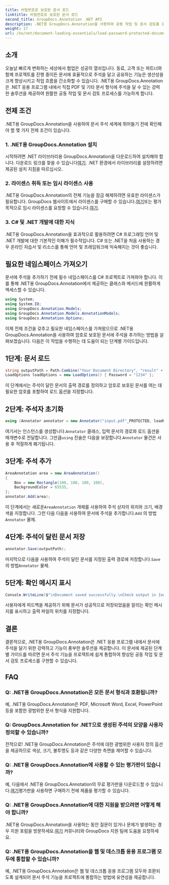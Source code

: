 ```yaml
---
title: 비밀번호로 보호된 문서 로드
linktitle: 비밀번호로 보호된 문서 로드
second_title: GroupDocs.Annotation .NET API
description: .NET용 GroupDocs.Annotation을 사용하여 공동 작업 및 문서 검토를 강화하세요. .NET 앱에서 PDF에 주석을 추가하는 등 더욱 원활하게 수행할 수 있습니다.
weight: 17
url: /ko/net/document-loading-essentials/load-password-protected-documents/
---
```

## 소개
오늘날 빠르게 변화하는 세상에서 협업은 성공의 열쇠입니다. 동료, 고객 또는 파트너와 함께 프로젝트를 진행 중이든 문서에 효율적으로 주석을 달고 공유하는 기능은 생산성을 크게 향상시키고 작업 흐름을 간소화할 수 있습니다. .NET용 GroupDocs.Annotation은 .NET 응용 프로그램 내에서 직접 PDF 및 기타 문서 형식에 주석을 달 수 있는 강력한 솔루션을 제공하여 원활한 공동 작업 및 문서 검토 프로세스를 가능하게 합니다.
## 전제 조건
.NET용 GroupDocs.Annotation을 사용하여 문서 주석 세계에 뛰어들기 전에 확인해야 할 몇 가지 전제 조건이 있습니다.
### 1. .NET용 GroupDocs.Annotation 설치
 시작하려면 .NET 라이브러리용 GroupDocs.Annotation을 다운로드하여 설치해야 합니다. 다운로드 링크를 찾을 수 있습니다[여기](https://releases.groupdocs.com/annotation/net/). .NET 환경에서 라이브러리를 설정하려면 제공된 설치 지침을 따르십시오.
### 2. 라이센스 취득 또는 임시 라이센스 사용
 .NET용 GroupDocs.Annotation의 전체 기능을 잠금 해제하려면 유효한 라이센스가 필요합니다. GroupDocs 웹사이트에서 라이센스를 구매할 수 있습니다.[여기](https://purchase.groupdocs.com/buy)또는 평가 목적으로 임시 라이센스를 요청할 수 있습니다.[여기](https://purchase.groupdocs.com/temporary-license/).
### 3. C# 및 .NET 개발에 대한 지식
.NET용 GroupDocs.Annotation을 효과적으로 활용하려면 C# 프로그래밍 언어 및 .NET 개발에 대한 기본적인 이해가 필수적입니다. C# 또는 .NET을 처음 사용하는 경우 온라인 자습서 및 리소스를 통해 언어 및 프레임워크에 익숙해지는 것이 좋습니다.

## 필요한 네임스페이스 가져오기
문서에 주석을 추가하기 전에 필수 네임스페이스를 C# 프로젝트로 가져와야 합니다. 이를 통해 .NET용 GroupDocs.Annotation에서 제공하는 클래스와 메서드에 원활하게 액세스할 수 있습니다.
```csharp
using System;
using System.IO;
using GroupDocs.Annotation.Models;
using GroupDocs.Annotation.Models.AnnotationModels;
using GroupDocs.Annotation.Options;
```

이제 전제 조건을 갖추고 필요한 네임스페이스를 가져왔으므로 .NET용 GroupDocs.Annotation을 사용하여 암호로 보호된 문서에 주석을 추가하는 방법을 살펴보겠습니다. 다음은 이 작업을 수행하는 데 도움이 되는 단계별 가이드입니다.
## 1단계: 문서 로드
```csharp
string outputPath = Path.Combine("Your Document Directory", "result" + Path.GetExtension("input.pdf"));
LoadOptions loadOptions = new LoadOptions() { Password = "1234" };
```
이 단계에서는 주석이 달린 문서의 출력 경로를 정의하고 암호로 보호된 문서를 여는 데 필요한 암호를 포함하여 로드 옵션을 지정합니다.
## 2단계: 주석자 초기화
```csharp
using (Annotator annotator = new Annotator("input.pdf"_PROTECTED, loadOptions))
```
 여기서는 인스턴스를 생성합니다.`Annotator` 클래스, 입력 문서의 경로와 로드 옵션을 매개변수로 전달합니다. 그만큼`using` 진술은 다음을 보장합니다.`Annotator` 물건은 사용 후 적절하게 폐기됩니다.
## 3단계: 주석 추가
```csharp
AreaAnnotation area = new AreaAnnotation()
{
    Box = new Rectangle(100, 100, 100, 100),
    BackgroundColor = 65535,
};
annotator.Add(area);
```
 이 단계에서는 새로운`AreaAnnotation` 개체를 사용하여 주석 상자의 위치와 크기, 배경색을 지정합니다. 그런 다음 다음을 사용하여 문서에 주석을 추가합니다.`Add` 의 방법`Annotator` 물체.
## 4단계: 주석이 달린 문서 저장
```csharp
annotator.Save(outputPath);
```
 마지막으로 다음을 사용하여 주석이 달린 문서를 지정된 출력 경로에 저장합니다.`Save` 의 방법`Annotator` 물체.
## 5단계: 확인 메시지 표시
```csharp
Console.WriteLine($"\nDocument saved successfully.\nCheck output in {outputPath}.");
```
사용자에게 피드백을 제공하기 위해 문서가 성공적으로 저장되었음을 알리는 확인 메시지를 표시하고 출력 파일의 위치를 지정합니다.

## 결론
결론적으로, .NET용 GroupDocs.Annotation은 .NET 응용 프로그램 내에서 문서에 주석을 달기 위한 강력하고 기능이 풍부한 솔루션을 제공합니다. 이 문서에 제공된 단계별 가이드를 따르면 문서 주석 기능을 프로젝트에 쉽게 통합하여 향상된 공동 작업 및 문서 검토 프로세스를 구현할 수 있습니다.
## FAQ
### Q: .NET용 GroupDocs.Annotation은 모든 문서 형식과 호환됩니까?
예, .NET용 GroupDocs.Annotation은 PDF, Microsoft Word, Excel, PowerPoint 등을 포함한 광범위한 문서 형식을 지원합니다.
### Q: GroupDocs.Annotation for .NET으로 생성된 주석의 모양을 사용자 정의할 수 있습니까?
전적으로! .NET용 GroupDocs.Annotation은 주석에 대한 광범위한 사용자 정의 옵션을 제공하므로 색상, 크기, 불투명도 등과 같은 다양한 측면을 제어할 수 있습니다.
### Q: .NET용 GroupDocs.Annotation에 사용할 수 있는 평가판이 있습니까?
 예, 다음에서 .NET용 GroupDocs.Annotation의 무료 평가판을 다운로드할 수 있습니다.[여기](https://releases.groupdocs.com/)평가판을 사용하면 구매하기 전에 제품을 평가할 수 있습니다.
### Q: .NET용 GroupDocs.Annotation에 대한 지원을 받으려면 어떻게 해야 합니까?
 .NET용 GroupDocs.Annotation을 사용하는 동안 질문이 있거나 문제가 발생하는 경우 지원 포럼을 방문하세요.[여기](https://forum.groupdocs.com/c/annotation/10) 커뮤니티와 GroupDocs 지원 팀에 도움을 요청하세요.
### Q: .NET용 GroupDocs.Annotation을 웹 및 데스크톱 응용 프로그램 모두에 통합할 수 있습니까?
예, .NET용 GroupDocs.Annotation은 웹 및 데스크톱 응용 프로그램 모두와 호환되도록 설계되어 문서 주석 기능을 프로젝트에 통합하는 방법에 유연성을 제공합니다.